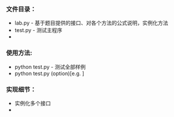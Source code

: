 ### 

### 文件目录：
  * lab.py - 基于题目提供的接口、对各个方法的公式说明，实例化方法
  * test.py - 测试主程序
  * 

### 使用方法:
  * python test.py - 测试全部样例
  * python test.py (option)[e.g. ]
  

### 实现细节：
  * 实例化多个接口
  * 